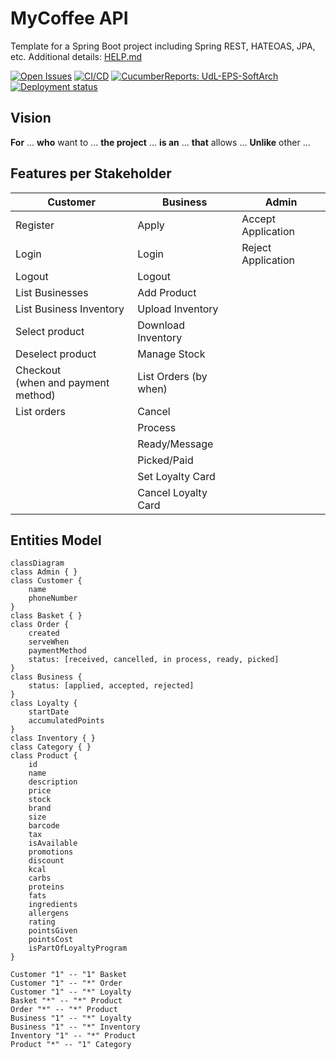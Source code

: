 # MyCoffee API

Template for a Spring Boot project including Spring REST, HATEOAS, JPA, etc. Additional details: [HELP.md](HELP.md)

[![Open Issues](https://img.shields.io/github/issues-raw/UdL-EPS-SoftArch/mycoffee-api?logo=github)](https://github.com/orgs/UdL-EPS-SoftArch/projects/26)
[![CI/CD](https://github.com/UdL-EPS-SoftArch/mycoffee-api/actions/workflows/ci-cd.yml/badge.svg)](https://github.com/UdL-EPS-SoftArch/mycoffee-api/actions)
[![CucumberReports: UdL-EPS-SoftArch](https://messages.cucumber.io/api/report-collections/faed8ca5-e474-4a1a-a72a-b8e2a2cd69f0/badge)](https://reports.cucumber.io/report-collections/faed8ca5-e474-4a1a-a72a-b8e2a2cd69f0)
[![Deployment status](https://img.shields.io/uptimerobot/status/m792691238-18db2a43adf8d8ded474f885)](https://mycoffee-api.fly.dev)

## Vision

**For** ... **who** want to ...
**the project** ... **is an** ...
**that** allows ...
**Unlike** other ...

## Features per Stakeholder

| Customer                                 | Business              | Admin              |
|------------------------------------------|-----------------------|--------------------|
| Register                                 | Apply                 | Accept Application |
| Login                                    | Login                 | Reject Application |
| Logout                                   | Logout                |                    |
| List Businesses                          | Add Product           |                    |
| List Business Inventory                  | Upload Inventory      |                    |
| Select product                           | Download Inventory    |                    |
| Deselect product                         | Manage Stock          |                    |
| Checkout <br/> (when and payment method) | List Orders (by when) |                    |
| List orders                              | Cancel                |                    |
|                                          | Process               |                    |
|                                          | Ready/Message         |                    |
|                                          | Picked/Paid           |                    |
|                                          | Set Loyalty Card      |                    |
|                                          | Cancel Loyalty Card   |                    |


## Entities Model

```mermaid
classDiagram
class Admin { }
class Customer {
    name
    phoneNumber
}
class Basket { }
class Order {
    created
    serveWhen
    paymentMethod
    status: [received, cancelled, in process, ready, picked]
}
class Business {
    status: [applied, accepted, rejected]
}
class Loyalty {
    startDate
    accumulatedPoints
}
class Inventory { }
class Category { }
class Product {
    id
    name
    description
    price
    stock
    brand
    size
    barcode
    tax
    isAvailable
    promotions
    discount
    kcal
    carbs
    proteins
    fats
    ingredients
    allergens
    rating
    pointsGiven
    pointsCost
    isPartOfLoyaltyProgram
}

Customer "1" -- "1" Basket
Customer "1" -- "*" Order
Customer "1" -- "*" Loyalty
Basket "*" -- "*" Product
Order "*" -- "*" Product
Business "1" -- "*" Loyalty
Business "1" -- "*" Inventory
Inventory "1" -- "*" Product
Product "*" -- "1" Category
```

